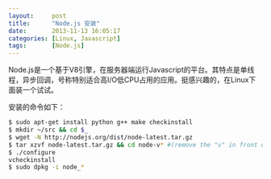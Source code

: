 ```yaml
---
layout:     post
title:      "Node.js 安装"
date:       2013-11-13 16:05:17
categories: [Linux, Javascript]
tags:       [Node.js]
---
```


Node.js是一个基于V8引擎，在服务器端运行Javascript的平台。其特点是单线程，异步回调，号称特别适合高I/O低CPU占用的应用。挺感兴趣的，在Linux下面装一个试试。
<!--more-->

安装的命令如下：

```bash
$ sudo apt-get install python g++ make checkinstall
$ mkdir ~/src && cd $_
$ wget -N http://nodejs.org/dist/node-latest.tar.gz
$ tar xzvf node-latest.tar.gz && cd node-v* #(remove the "v" in front of the version number in the dialog)
$ ./configure
vcheckinstall 
$ sudo dpkg -i node_*
```
